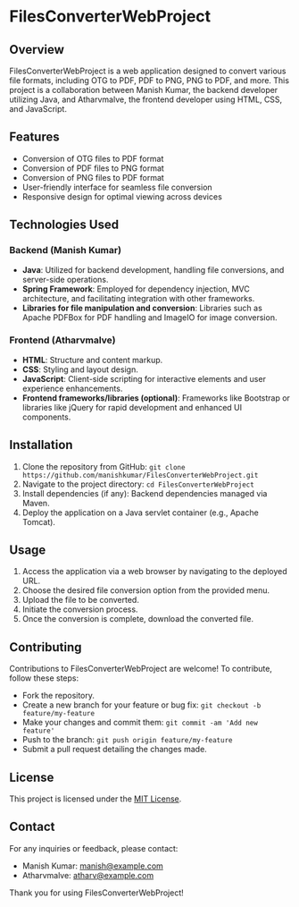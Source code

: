 # FilesConverterWebProject

## Overview
FilesConverterWebProject is a web application designed to convert various file formats, including OTG to PDF, PDF to PNG, PNG to PDF, and more. This project is a collaboration between Manish Kumar, the backend developer utilizing Java, and Atharvmalve, the frontend developer using HTML, CSS, and JavaScript.

## Features
- Conversion of OTG files to PDF format
- Conversion of PDF files to PNG format
- Conversion of PNG files to PDF format
- User-friendly interface for seamless file conversion
- Responsive design for optimal viewing across devices

## Technologies Used
### Backend (Manish Kumar)
- **Java**: Utilized for backend development, handling file conversions, and server-side operations.
- **Spring Framework**: Employed for dependency injection, MVC architecture, and facilitating integration with other frameworks.
- **Libraries for file manipulation and conversion**: Libraries such as Apache PDFBox for PDF handling and ImageIO for image conversion.

### Frontend (Atharvmalve)
- **HTML**: Structure and content markup.
- **CSS**: Styling and layout design.
- **JavaScript**: Client-side scripting for interactive elements and user experience enhancements.
- **Frontend frameworks/libraries (optional)**: Frameworks like Bootstrap or libraries like jQuery for rapid development and enhanced UI components.

## Installation
1. Clone the repository from GitHub: `git clone https://github.com/manishkumar/FilesConverterWebProject.git`
2. Navigate to the project directory: `cd FilesConverterWebProject`
3. Install dependencies (if any): Backend dependencies managed via Maven.
4. Deploy the application on a Java servlet container (e.g., Apache Tomcat).

## Usage
1. Access the application via a web browser by navigating to the deployed URL.
2. Choose the desired file conversion option from the provided menu.
3. Upload the file to be converted.
4. Initiate the conversion process.
5. Once the conversion is complete, download the converted file.

## Contributing
Contributions to FilesConverterWebProject are welcome! To contribute, follow these steps:
- Fork the repository.
- Create a new branch for your feature or bug fix: `git checkout -b feature/my-feature`
- Make your changes and commit them: `git commit -am 'Add new feature'`
- Push to the branch: `git push origin feature/my-feature`
- Submit a pull request detailing the changes made.

## License
This project is licensed under the [MIT License](LICENSE).

## Contact
For any inquiries or feedback, please contact:
- Manish Kumar: manish@example.com
- Atharvmalve: atharv@example.com

Thank you for using FilesConverterWebProject!
